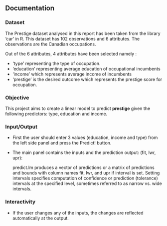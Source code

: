 ## Documentation

### Dataset

The Prestige dataset analysed in this report has been taken from the library ‘car’ in R. This dataset has 102 observations and 6 attributes. The observations are the Canadian occupations. 

Out of the 6 attributes, 4 attributes have been selected namely :
- ‘type’ representing the type of occupation.
- ‘education’ representing average education of occupational incumbents
- ‘income’ which represents average income of incumbents
- ‘prestige’ is the desired outcome which represents the prestige score for occupation.

### Objective

This project aims to create a linear model to predict **prestige** given the
following predictors: type, education and income.

### Input/Output
- First the user should enter 3 values (education, income and type) from the left side panel and press the Predict! button.
- The main panel contains the inputs and the prediction output:
  (fit, lwr, upr): 
  
  predict.lm produces a vector of predictions or a matrix of predictions and bounds with column names fit, lwr, and upr if interval is set. Setting intervals specifies computation of confidence or prediction (tolerance) intervals at the specified level, sometimes referred to as narrow vs. wide intervals. 

### Interactivity
- If the user changes any of the inputs, the changes are reflected automatically at the output.
  

